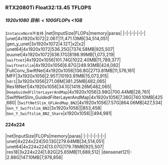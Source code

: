 
### RTX2080Ti Float32:13.45 TFLOPS

##### 1920x1080 目标: < 100GFLOPs <1GB
`InstanceNorm不支持`
|net|InputSize|FLOPs|memory|paras|
|-|-|-|-|-|-|
|unet|4x1920x1072|2.06T|11,471.13MB|34,514,051|
|gen_y_unet|3x1920x1072|4.12T|x2|x2|
|unet64|4x1920x1072|536.25G|7374.58MB|925,507|
|euunet|4x1920x1072|636.17G|8198.99MB|1,073,219|
|`swiftnet`|4x1920x1056|101.74G|1022.40MB|11,789,377|
|`swiftnetslim`|4x1920x1056|6.87G|249.93MB|424,082|
|FullConv_SwiftNet|4x1920x1056|136.8G|2713.81MB|11,576,161|
|MFF|3x1920x1056|2.95T|10193.91MB|15,073,915|
|`hdr1`|3x1920x1056|271.08M|381.25MB|482,065|
|Res18Net1|4x1920x1056|34.1G|1419.26M|482,065|
|`DeepGuidedFilterLayerAndMap`|4x1920x1056|3.98G|700.44MB|28,761|
|SwiftNetSlim_GuidedFilterLayerAndMap|4x1920x1056|7.36G|740.10MB|425,680|
|`SwiftNetSlim_GFLAndMap_BN2`|4x1920x1056|7.57G|864.06MB|427,534|
|`Gen_Y_Swiftslim_BN2`|3x1920x1056|||853,458|
|`Gen_Y_Swiftslim_BN2_Share`|x1920x1056|||494,981|




#### 224x224
|net|InputSize|FLOPs|memory|paras|
|-|-|-|-|-|-|
|unet|4x224x224|50.13G|279.64MB|34,514,051|
|unet64|4x224x224|13.07G|179.78MB|925,507|
|res18|3x224x224|1.82G|25.65MB|11,689,512|
|densenet121|-|2.88G|147.10MB|7,978,856|